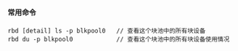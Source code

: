 #### 常用命令

```
rbd [detail] ls -p blkpool0   // 查看这个块池中的所有块设备
rbd du -p blkpool0            // 查看这个块池中的所有块设备使用情况
```
